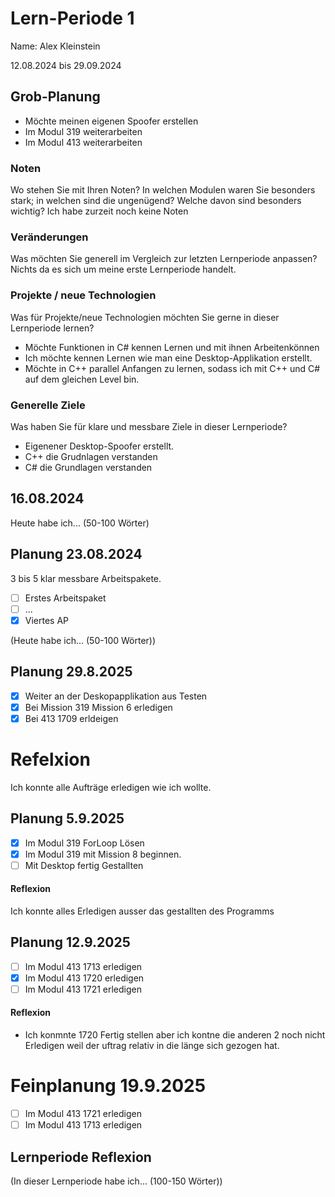 # Lern-Periode 1
Name: Alex Kleinstein 

12.08.2024 bis 29.09.2024

## Grob-Planung
- Möchte meinen eigenen Spoofer erstellen
- Im Modul 319 weiterarbeiten
- Im Modul 413 weiterarbeiten
### Noten
Wo stehen Sie mit Ihren Noten? In welchen Modulen waren Sie besonders stark; in welchen sind die ungenügend? Welche davon sind besonders wichtig?
Ich habe zurzeit noch keine Noten

### Veränderungen
Was möchten Sie generell im Vergleich zur letzten Lernperiode anpassen?
Nichts da es sich um meine erste Lernperiode handelt.

### Projekte / neue Technologien
Was für Projekte/neue Technologien möchten Sie gerne in dieser Lernperiode lernen?
- Möchte Funktionen in C# kennen Lernen und mit ihnen Arbeitenkönnen
- Ich möchte kennen Lernen wie man eine Desktop-Applikation erstellt.
- Möchte in C++ parallel Anfangen zu lernen, sodass ich mit C++ und C# auf dem gleichen Level bin.

### Generelle Ziele
Was haben Sie für klare und messbare Ziele in dieser Lernperiode?
- Eigenener Desktop-Spoofer erstellt.
- C++ die Grudnlagen verstanden
- C# die Grundlagen verstanden


## 16.08.2024

Heute habe ich... (50-100 Wörter)

## Planung 23.08.2024
3 bis 5 klar messbare Arbeitspakete.

- [ ] Erstes Arbeitspaket
- [ ] ...
- [X] Viertes AP

(Heute habe ich... (50-100 Wörter))

## Planung 29.8.2025
- [X] Weiter an der Deskopapplikation aus Testen
- [X] Bei Mission 319 Mission 6 erledigen
- [X] Bei 413 1709 erldeigen

# Refelxion
Ich konnte alle Aufträge erledigen wie ich wollte.
  

## Planung 5.9.2025
- [X] Im Modul 319 ForLoop Lösen
- [X] Im Modul 319 mit Mission 8 beginnen.
- [ ] Mit Desktop fertig Gestallten

#### Reflexion 
Ich konnte alles Erledigen ausser das gestallten des Programms

## Planung 12.9.2025
- [ ] Im Modul 413 1713 erledigen
- [X] Im Modul 413 1720 erledigen
- [ ] Im Modul 413 1721 erledigen

#### Reflexion 
- Ich konmnte 1720 Fertig stellen aber ich kontne die anderen 2 noch nicht Erledigen weil der uftrag relativ in die länge sich gezogen hat.

# Feinplanung 19.9.2025
- [ ] Im Modul 413 1721 erledigen
- [ ] Im Modul 413 1713 erledigen

## Lernperiode Reflexion
(In dieser Lernperiode habe ich... (100-150 Wörter))